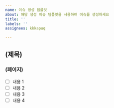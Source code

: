 ```yaml
---
name: 이슈 생성 템플릿
about: 해당 생성 이슈 템플릿을 사용하여 이슈를 생성하세요
title: ''
labels: ''
assignees: kkkapuq

---
```


## (제목)

### (페이지)
- [ ] 내용 1
- [ ] 내용 2
- [ ] 내용 3
- [ ] 내용 4
